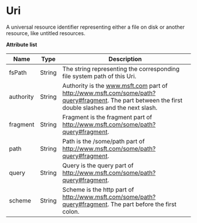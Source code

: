 # Uri

A universal resource identifier representing either a file on disk or another resource, like untitled resources.

**Attribute list**

|Name		|Type	|Description				|
|--			|--			|--					|
|fsPath		|String		|The string representing the corresponding file system path of this Uri.		|
|authority	|String		|Authority is the www.msft.com part of http://www.msft.com/some/path?query#fragment. The part between the first double slashes and the next slash.	|
|fragment	|String		|Fragment is the fragment part of http://www.msft.com/some/path?query#fragment.	|
|path		|String		|Path is the /some/path part of http://www.msft.com/some/path?query#fragment.|
|query		|String		|Query is the query part of http://www.msft.com/some/path?query#fragment.|
|scheme		|String		|Scheme is the http part of http://www.msft.com/some/path?query#fragment. The part before the first colon.|
